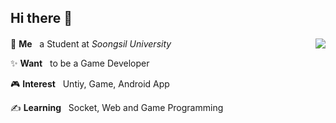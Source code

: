 ## Hi there 👋
#### 

<!--
**hyunwoo9120/hyunwoo9120** is a ✨ _special_ ✨ repository because its `README.md` (this file) appears on your GitHub profile.

Here are some ideas to get you started:

- 🔭 I’m currently working on ...
- 🌱 I’m currently learning ...
- 👯 I’m looking to collaborate on ...
- 🤔 I’m looking for help with ...
- 💬 Ask me about ...
- 📫 How to reach me: ...
- 😄 Pronouns: ...
- ⚡ Fun fact: ...
-->

  <a href="https://github.com/hyunwoo9120">
  <img align="right" src="https://github-readme-stats.vercel.app/api?username=hyunwoo9120&hide=stars,issues&show_icons=true" />
  </a>
<p>👻&nbsp;<strong>Me</strong>&nbsp;&nbsp; a Student at <em>Soongsil University</em></p>
<p> &#10024;&nbsp;<strong>Want</strong>&nbsp;&nbsp; to be a Game Developer</p>
<p> 🎮&nbsp;<strong>Interest</strong>&nbsp;&nbsp; Untiy, Game, Android App</p>
<p> ✍&nbsp;<strong>Learning</strong>&nbsp;&nbsp; Socket, Web and Game Programming</p>
